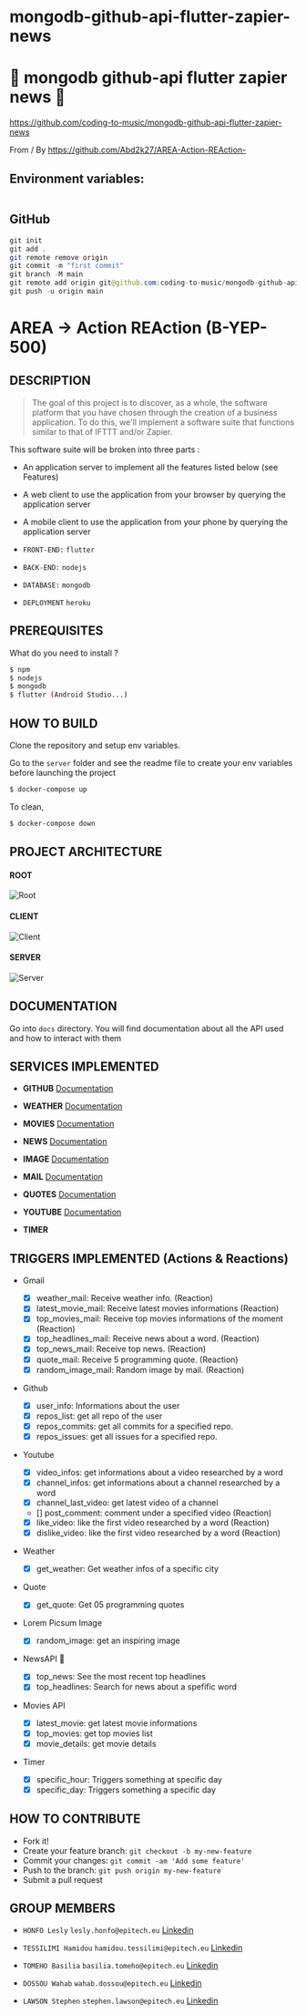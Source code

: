# mongodb-github-api-flutter-zapier-news

# 🚀 mongodb github-api flutter zapier news 🚀

https://github.com/coding-to-music/mongodb-github-api-flutter-zapier-news

From / By https://github.com/Abd2k27/AREA-Action-REAction-

## Environment variables:

```java

```

## GitHub

```java
git init
git add .
git remote remove origin
git commit -m "first commit"
git branch -M main
git remote add origin git@github.com:coding-to-music/mongodb-github-api-flutter-zapier-news.git
git push -u origin main
```

# AREA -> Action REAction (B-YEP-500)

## DESCRIPTION

> The goal of this project is to discover, as a whole, the software platform that you have chosen through the creation of a business application.
> To do this, we'll implement a software suite that functions similar to that of IFTTT and/or Zapier.

This software suite will be broken into three parts :

- An application server to implement all the features listed below (see Features)
- A web client to use the application from your browser by querying the application server
- A mobile client to use the application from your phone by querying the application server

- `FRONT-END:` `flutter`

- `BACK-END:` `nodejs`

- `DATABASE:` `mongodb`

- `DEPLOYMENT` `heroku`

## PREREQUISITES

What do you need to install ?

```bash
$ npm
$ nodejs
$ mongodb
$ flutter (Android Studio...)
```

## HOW TO BUILD

Clone the repository and setup env variables.

Go to the `server` folder and see the readme file to create your env variables before launching the project

```bash
$ docker-compose up
```

To clean,

```bash
$ docker-compose down
```

## PROJECT ARCHITECTURE

#### ROOT

![Root](./docs/root.png)

#### CLIENT

![Client](./docs/client.png)

#### SERVER

![Server](./docs/server.png)

## DOCUMENTATION

Go into `docs` directory. You will find documentation about all the API used and how to interact with them

## SERVICES IMPLEMENTED

- **GITHUB** [Documentation](./docs/github.md)

- **WEATHER** [Documentation](./docs/weather.md)

- **MOVIES** [Documentation](./docs/movies.md)

- **NEWS** [Documentation](./docs/news.md)

- **IMAGE** [Documentation](./docs/image_random.md)

- **MAIL** [Documentation](./docs/mail.md)

- **QUOTES** [Documentation](./docs/quotes.md)

- **YOUTUBE** [Documentation](./docs/youtube.md)

- **TIMER**

## TRIGGERS IMPLEMENTED (Actions & Reactions)

- Gmail

  - [x] weather_mail: Receive weather info. (Reaction)
  - [x] latest_movie_mail: Receive latest movies informations (Reaction)
  - [x] top_movies_mail: Receive top movies informations of the moment (Reaction)
  - [x] top_headlines_mail: Receive news about a word. (Reaction)
  - [x] top_news_mail: Receive top news. (Reaction)
  - [x] quote_mail: Receive 5 programming quote. (Reaction)
  - [x] random_image_mail: Random image by mail. (Reaction)

- Github

  - [x] user_info: Informations about the user
  - [x] repos_list: get all repo of the user
  - [x] repos_commits: get all commits for a specified repo.
  - [x] repos_issues: get all issues for a specified repo.

- Youtube

  - [x] video_infos: get informations about a video researched by a word
  - [x] channel_infos: get informations about a channel researched by a word
  - [x] channel_last_video: get latest video of a channel
  - [] post_comment: comment under a specified video (Reaction)
  - [x] like_video: like the first video researched by a word (Reaction)
  - [x] dislike_video: like the first video researched by a word (Reaction)

- Weather

  - [x] get_weather: Get weather infos of a specific city

- Quote

  - [x] get_quote: Get 05 programming quotes

- Lorem Picsum Image

  - [x] random_image: get an inspiring image

- NewsAPI 📰

  - [x] top_news: See the most recent top headlines
  - [x] top_headlines: Search for news about a spefific word

- Movies API

  - [x] latest_movie: get latest movie informations
  - [x] top_movies: get top movies list
  - [x] movie_details: get movie details

- Timer
  - [x] specific_hour: Triggers something at specific day
  - [x] specific_day: Triggers something a specific day

## HOW TO CONTRIBUTE

- Fork it!
- Create your feature branch: `git checkout -b my-new-feature`
- Commit your changes: `git commit -am 'Add some feature'`
- Push to the branch: `git push origin my-new-feature`
- Submit a pull request

## GROUP MEMBERS

- `HONFO Lesly` `lesly.honfo@epitech.eu` [Linkedin](https://www.linkedin.com/in/lesly-honfo-17a92b1a2/)

- `TESSILIMI Hamidou` `hamidou.tessilimi@epitech.eu` [Linkedin](https://www.linkedin.com/in/hamidou-tessilimi-03820a170/)

- `TOMEHO Basilia` `basilia.tomeho@epitech.eu` [Linkedin](https://www.linkedin.com/in/basilia-tomeho-aaa8a1171/)

- `DOSSOU Wahab` `wahab.dossou@epitech.eu` [Linkedin](https://www.linkedin.com/in/wahabdossou9459261a2/)

- `LAWSON Stephen` `stephen.lawson@epitech.eu` [Linkedin](https://www.linkedin.com/in/stephen-lawson-80b7671a2/)
